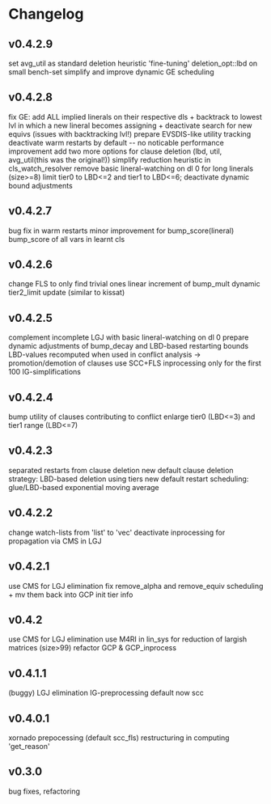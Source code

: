 # Changelog

## v0.4.2.9

set avg_util as standard deletion heuristic
'fine-tuning' deletion_opt::lbd on small bench-set
simplify and improve dynamic GE scheduling


## v0.4.2.8

fix GE: add ALL implied linerals on their respective dls + backtrack to lowest lvl in which a new lineral becomes assigning + deactivate search for new equivs (issues with backtracking lvl!)
prepare EVSDIS-like utility tracking
deactivate warm restarts by default -- no noticable performance improvement
add two more options for clause deletion (lbd, util, avg_util(this was the original!))
simplify reduction heuristic in cls_watch_resolver
remove basic lineral-watching on dl 0 for long linerals (size>=8)
limit tier0 to LBD<=2 and tier1 to LBD<=6; deactivate dynamic bound adjustments

## v0.4.2.7

bug fix in warm restarts
minor improvement for bump_score(lineral)
bump_score of all vars in learnt cls

## v0.4.2.6

change FLS to only find trivial ones
linear increment of bump_mult
dynamic tier2_limit update (similar to kissat)


## v0.4.2.5

complement incomplete LGJ with basic lineral-watching on dl 0
prepare dynamic adjustments of bump_decay and LBD-based restarting bounds
LBD-values recomputed when used in conflict analysis -> promotion/demotion of clauses
use SCC+FLS inprocessing only for the first 100 IG-simplifications

## v0.4.2.4

bump utility of clauses contributing to conflict
enlarge tier0 (LBD<=3) and tier1 range (LBD<=7)

## v0.4.2.3

separated restarts from clause deletion
new default clause deletion strategy: LBD-based deletion using tiers
new default restart scheduling: glue/LBD-based exponential moving average

## v0.4.2.2

change watch-lists from 'list' to 'vec'
deactivate inprocessing for propagation via CMS in LGJ

## v0.4.2.1

use CMS for LGJ elimination
fix remove_alpha and remove_equiv scheduling + mv them back into GCP
init tier info

## v0.4.2

use CMS for LGJ elimination
use M4RI in lin_sys for reduction of largish matrices (size>99)
refactor GCP & GCP_inprocess

## v0.4.1.1

(buggy) LGJ elimination
IG-preprocessing default now scc

## v0.4.0.1

xornado prepocessing (default scc_fls)
restructuring in computing 'get_reason'

## v0.3.0

bug fixes, refactoring
